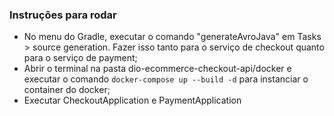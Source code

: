 ### Instruções para rodar

* No menu do Gradle, executar o comando "generateAvroJava" em Tasks > source generation. Fazer isso tanto para o serviço de checkout quanto para o serviço de payment;
* Abrir o terminal na pasta dio-ecommerce-checkout-api/docker e executar o comando ```docker-compose up --build -d``` para instanciar o container do docker;
* Executar CheckoutApplication e PaymentApplication